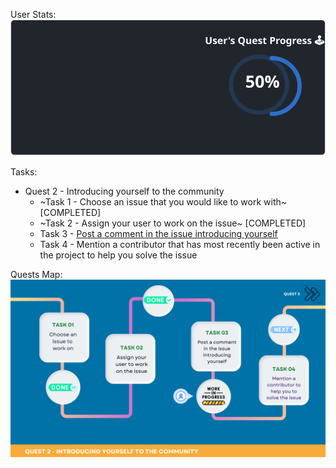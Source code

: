 
  User Stats:<br>
  ![User Draft Stats](/userCards/draft.svg?)

  Tasks:
  - Quest 2 - Introducing yourself to the community
    - ~Task 1 - Choose an issue that you would like to work with~ [COMPLETED]
    - ~Task 2 - Assign your user to work on the issue~ [COMPLETED]
    - Task 3 - [Post a comment in the issue introducing yourself](https://github.com/caiton1/OSS-Doorway/issues/98)
    - Task 4 - Mention a contributor that has most recently been active in the project to help you solve the issue

Quests Map:
![Quest Map](/map/Q2T3.png)